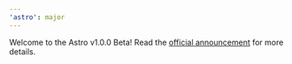 ```yaml
---
'astro': major
---
```


Welcome to the Astro v1.0.0 Beta! Read the [official announcement](https://deploy-preview-66--astro-build.netlify.app/blog/astro-1-beta-release/) for more details.
